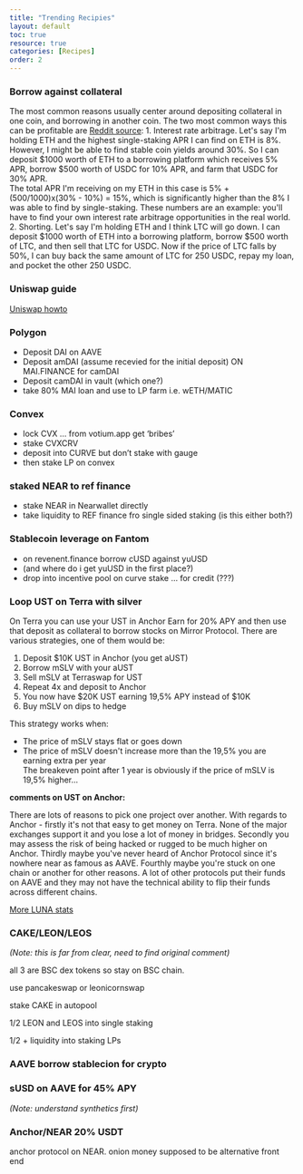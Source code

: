 ```yaml
---
title: "Trending Recipies"
layout: default
toc: true
resource: true 
categories: [Recipes] 
order: 2
---
```

### Borrow against collateral
The most common reasons usually center around depositing collateral in one coin, and borrowing in another coin. 
The two most common ways this can be profitable are [Reddit source](https://www.reddit.com/r/defi/comments/sq9t8i/unless_apy_is_positive_what_is_the_point_of/):
    1. Interest rate arbitrage. Let's say I'm holding ETH and the highest single-staking APR I can find on ETH is 8%. 
    However, I might be able to find stable coin yields around 30%. So I can deposit $1000 worth of 
    ETH to a borrowing platform which receives 5% APR, borrow $500 worth of USDC for 10% APR, and 
    farm that USDC for 30% APR.  
    The total APR I'm receiving on my ETH in this case is 5% + (500/1000)x(30% - 10%) = 15%, which is significantly 
    higher than the 8% I was able to find by single-staking. These numbers are an example: you'll have to 
    find your own interest rate arbitrage opportunities in the real world.
    2. Shorting. Let's say I'm holding ETH and I think LTC will go down. 
    I can deposit $1000 worth of ETH into a borrowing platform, borrow $500 worth of LTC, and then sell that LTC for USDC. 
    Now if the price of LTC falls by 50%, I can buy back the same amount of LTC for 250 USDC, 
    repay my loan, and pocket the other 250 USDC.


### Uniswap guide
[Uniswap howto](https://newsletter.banklesshq.com/p/how-to-make-money-with-uniswap-v3)


### Polygon
*   Deposit DAI on AAVE
*   Deposit amDAI (assume recevied for the initial deposit) ON MAI.FINANCE for camDAI
*   Deposit camDAI in vault (which one?)
*   take 80% MAI loan and use to LP farm i.e. wETH/MATIC 



### Convex
*   lock CVX … from votium.app get ‘bribes’
*   stake CVXCRV
*   deposit into CURVE but don’t stake with gauge
*   then stake LP on convex



### staked NEAR to ref finance
*    stake NEAR in Nearwallet directly
*    take liquidity to REF finance fro single sided staking
(is this either both?)



### Stablecoin leverage on Fantom
*   on revenent.finance borrow cUSD against yuUSD
*   (and where do  i get yuUSD in the first place?)
*   drop into incentive pool on curve
stake … for credit (???)



### Loop UST on Terra with silver
On Terra you can use your UST in Anchor Earn for 20% APY and then use that deposit as collateral to borrow stocks on Mirror Protocol. There are various strategies, one of them would be:
1. Deposit $10K UST in Anchor (you get aUST)
2. Borrow mSLV with your aUST
3. Sell mSLV at Terraswap for UST
4. Repeat 4x and deposit to Anchor
5. You now have $20K UST earning 19,5% APY instead of $10K
6. Buy mSLV on dips to hedge

This strategy works when:
*   The price of mSLV stays flat or goes down
*   The price of mSLV doesn't increase more than the 19,5% you are earning extra per year   
The breakeven point after 1 year is obviously if the price of mSLV is 19,5% higher...

**comments on UST on Anchor:**

There are lots of reasons to pick one project over another. With regards to Anchor - firstly it's not that easy to get money on Terra. 
None of the major exchanges support it and you lose a lot of money in bridges. Secondly you may assess the risk of being 
hacked or rugged to be much higher on Anchor. Thirdly maybe you've never heard of Anchor Protocol since it's nowhere near 
as famous as AAVE. Fourthly maybe you're stuck on one chain or another for other reasons. A lot of other protocols put 
their funds on AAVE and they may not have the technical ability to flip their funds across different chains.

[More LUNA stats](https://coinsutra.com/terra-network-luna-token-analysis/)




### CAKE/LEON/LEOS
_(Note: this is far from clear, need to find original comment)_

all 3 are BSC dex tokens so stay on BSC chain.

use pancakeswap or leonicornswap

stake CAKE in autopool

1/2 LEON and LEOS into single staking

1/2 + liquidity into staking LPs



### AAVE borrow stablecion for crypto



### sUSD on AAVE for 45% APY
_(Note: understand synthetics first)_


### Anchor/NEAR 20% USDT
anchor protocol on NEAR. onion money supposed to be alternative front end
